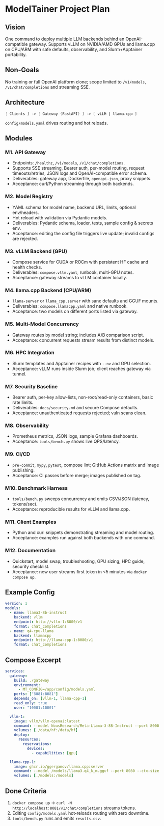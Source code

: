 # ModelTainer Project Plan

## Vision
One command to deploy multiple LLM backends behind an OpenAI-compatible gateway. Supports vLLM on NVIDIA/AMD GPUs and llama.cpp on CPU/ARM with safe defaults, observability, and Slurm+Apptainer portability.

## Non-Goals
No training or full OpenAI platform clone; scope limited to `/v1/models`, `/v1/chat/completions` and streaming SSE.

## Architecture
```
[ Clients ] -> [ Gateway (FastAPI) ] -> [ vLLM | llama.cpp ]
```
`config/models.yaml` drives routing and hot reloads.

## Modules
### M1. API Gateway
- Endpoints: `/healthz`, `/v1/models`, `/v1/chat/completions`.
- Supports SSE streaming, Bearer auth, per-model routing, request timeouts/retries, JSON logs and OpenAI-compatible error schema.
- Deliverables: gateway app, Dockerfile, `openapi.json`, proxy snippets.
- Acceptance: curl/Python streaming through both backends.

### M2. Model Registry
- YAML schema for model name, backend URL, limits, optional env/headers.
- Hot reload with validation via Pydantic models.
- Deliverables: Pydantic schema, loader, tests, sample config & secrets env.
- Acceptance: editing the config file triggers live update; invalid configs are rejected.

### M3. vLLM Backend (GPU)
- Compose service for CUDA or ROCm with persistent HF cache and health checks.
- Deliverables: `compose.vllm.yaml`, runbook, multi-GPU notes.
- Acceptance: gateway streams to vLLM container locally.

### M4. llama.cpp Backend (CPU/ARM)
- `llama-server` or `llama_cpp.server` with sane defaults and GGUF mounts.
- Deliverables: `compose.llamacpp.yaml` and native runbook.
- Acceptance: two models on different ports listed via gateway.

### M5. Multi-Model Concurrency
- Gateway routes by model string; includes A/B comparison script.
- Acceptance: concurrent requests stream results from distinct models.

### M6. HPC Integration
- Slurm templates and Apptainer recipes with `--nv` and GPU selection.
- Acceptance: vLLM runs inside Slurm job; client reaches gateway via tunnel.

### M7. Security Baseline
- Bearer auth, per-key allow-lists, non-root/read-only containers, basic rate limits.
- Deliverables: `docs/security.md` and secure Compose defaults.
- Acceptance: unauthenticated requests rejected; vuln scans clean.

### M8. Observability
- Prometheus metrics, JSON logs, sample Grafana dashboards.
- Acceptance: `tools/bench.py` shows live QPS/latency.

### M9. CI/CD
- `pre-commit`, `mypy`, `pytest`, compose lint; GitHub Actions matrix and image publishing.
- Acceptance: CI passes before merge; images published on tag.

### M10. Benchmark Harness
- `tools/bench.py` sweeps concurrency and emits CSV/JSON (latency, tokens/sec).
- Acceptance: reproducible results for vLLM and llama.cpp.

### M11. Client Examples
- Python and curl snippets demonstrating streaming and model routing.
- Acceptance: examples run against both backends with one command.

### M12. Documentation
- Quickstart, model swap, troubleshooting, GPU sizing, HPC guide, security checklist.
- Acceptance: new user streams first token in <5 minutes via `docker compose up`.

## Example Config
```yaml
version: 1
models:
  - name: llama3-8b-instruct
    backend: vllm
    endpoint: http://vllm-1:8000/v1
    format: chat_completions
  - name: q4-cpu-llama
    backend: llamacpp
    endpoint: http://llama-cpp-1:8080/v1
    format: chat_completions
```

## Compose Excerpt
```yaml
services:
  gateway:
    build: ./gateway
    environment:
      - MT_CONFIG=/app/config/models.yaml
    ports: ["8081:8081"]
    depends_on: [vllm-1, llama-cpp-1]
    read_only: true
    user: "10001:10001"

  vllm-1:
    image: vllm/vllm-openai:latest
    command: --model NousResearch/Meta-Llama-3-8B-Instruct --port 8000
    volumes: [./data/hf:/data/hf]
    deploy:
      resources:
        reservations:
          devices:
            - capabilities: [gpu]

  llama-cpp-1:
    image: ghcr.io/ggerganov/llama.cpp:server
    command: --model /models/llama3.q4_k_m.gguf --port 8080 --ctx-size 8192 --threads 8 --parallel 2
    volumes: [./models:/models]
```

## Done Criteria
1. `docker compose up` → `curl -N http://localhost:8081/v1/chat/completions` streams tokens.
2. Editing `config/models.yaml` hot-reloads routing with zero downtime.
3. `tools/bench.py` runs and emits `results.csv`.
